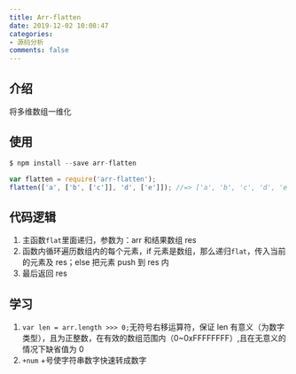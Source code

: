 ```yaml
---
title: Arr-flatten
date: 2019-12-02 10:08:47
categories:
- 源码分析
comments: false
---
```




## 介绍

将多维数组一维化

<!-- more -->

## 使用

```js
$ npm install --save arr-flatten

var flatten = require('arr-flatten');
flatten(['a', ['b', ['c']], 'd', ['e']]); //=> ['a', 'b', 'c', 'd', 'e']
```



## 代码逻辑

1. 主函数`flat`里面递归，参数为：arr 和结果数组 res
2. 函数内循环遍历数组内的每个元素，if 元素是数组，那么递归`flat`，传入当前的元素及 res；else 把元素 push 到 res 内
3. 最后返回 res



## 学习

1. `var len = arr.length >>> 0;`无符号右移运算符，保证 len 有意义（为数字类型），且为正整数，在有效的数组范围内（0~0xFFFFFFFF）,且在无意义的情况下缺省值为 0
2. `+num` +号使字符串数字快速转成数字
